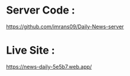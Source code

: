 # Server Code :
https://github.com/imrans09/Daily-News-server

# Live Site :
https://news-daily-5e5b7.web.app/
